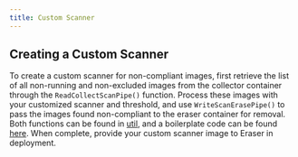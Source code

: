 ```yaml
---
title: Custom Scanner
---
```


## Creating a Custom Scanner
To create a custom scanner for non-compliant images, first retrieve the list of all non-running and non-excluded images from the collector container through the `ReadCollectScanPipe()` function. Process these images with your customized scanner and threshold, and use `WriteScanErasePipe()` to pass the images found non-compliant to the eraser container for removal. Both functions can be found in [util](../../pkg/utils/utils.go), and a boilerplate code can be found [here](../../pkg/scanners/template/scanner_template.go). When complete, provide your custom scanner image to Eraser in deployment.

